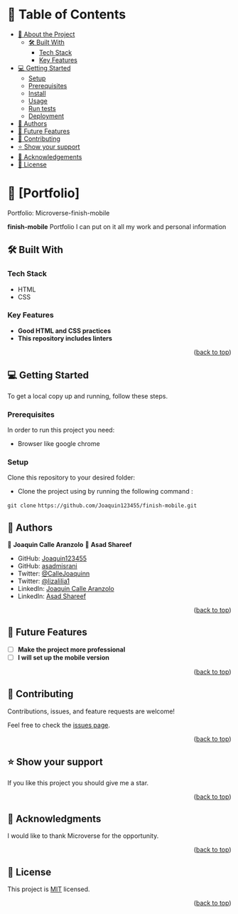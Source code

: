 <a name="readme-top"></a>


# 📗 Table of Contents

- [📖 About the Project](#about-project)
  - [🛠 Built With](#built-with)
    - [Tech Stack](#tech-stack)
    - [Key Features](#key-features)
- [💻 Getting Started](#getting-started)
  - [Setup](#setup)
  - [Prerequisites](#prerequisites)
  - [Install](#install)
  - [Usage](#usage)
  - [Run tests](#run-tests)
  - [Deployment](#triangular_flag_on_post-deployment)
- [👥 Authors](#authors)
- [🔭 Future Features](#future-features)
- [🤝 Contributing](#contributing)
- [⭐️ Show your support](#support)
- [🙏 Acknowledgements](#acknowledgements)
- [📝 License](#license)

<!-- PROJECT DESCRIPTION -->

# 📖 [Portfolio] <a name="about-project"></a>

Portfolio: Microverse-finish-mobile

**finish-mobile** Portfolio I can put on it all my work and personal information

## 🛠 Built With <a name="built-with">
### Tech Stack <a name="tech-stack"></a>
- HTML
- CSS

</a>

<!-- Features -->

### Key Features <a name="key-features"></a>

- **Good HTML and CSS practices**
- **This repository includes linters**


<p align="right">(<a href="#readme-top">back to top</a>)</p>

<!-- GETTING STARTED -->

## 💻 Getting Started <a name="getting-started"></a>

To get a local copy up and running, follow these steps.

### Prerequisites

In order to run this project you need:

- Browser like google chrome

### Setup

Clone this repository to your desired folder:

- Clone the project using by running the following command :

`git clone`
`https://github.com/Joaquin123455/finish-mobile.git`



<!-- AUTHORS -->

## 👥 Authors <a name="authors"></a>


👤 **Joaquin Calle Aranzolo**
👤 **Asad Shareef**

- GitHub: [Joaquin123455](https://github.com/Joaquin123455)
- GitHub: [asadmisrani](https://github.com/asadmisrani)
- Twitter: [@CalleJoaquinn](https://twitter.com/CalleJoaquinn)
- Twitter: [@lizalilia1](https://twitter.com/lizalilia1)
- LinkedIn: [Joaquin Calle Aranzolo](https://www.linkedin.com/in/joaquin-calle-aranzolo-695bba260/)
- LinkedIn: [Asad Shareef](https://www.linkedin.com/in/asad-shareef-b73665233/)

<p align="right">(<a href="#readme-top">back to top</a>)</p>

<!-- FUTURE FEATURES -->

## 🔭 Future Features <a name="future-features"></a>

- [ ] **Make the project more professional**
- [ ] **I will set up the mobile version**

<p align="right">(<a href="#readme-top">back to top</a>)</p>

<!-- CONTRIBUTING -->

## 🤝 Contributing <a name="contributing"></a>

Contributions, issues, and feature requests are welcome!

Feel free to check the [issues page](../../issues/).

<p align="right">(<a href="#readme-top">back to top</a>)</p>

<!-- SUPPORT -->

## ⭐️ Show your support <a name="support"></a>

If you like this project you should give me a star.

<p align="right">(<a href="#readme-top">back to top</a>)</p>

<!-- ACKNOWLEDGEMENTS -->

## 🙏 Acknowledgments <a name="acknowledgements"></a>

I would like to thank Microverse for the opportunity.

<p align="right">(<a href="#readme-top">back to top</a>)</p>

<!-- LICENSE -->

## 📝 License <a name="license"></a>

This project is [MIT](./LICENSE) licensed.

<p align="right">(<a href="#readme-top">back to top</a>)</p>